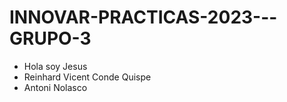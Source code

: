 # INNOVAR-PRACTICAS-2023---GRUPO-3

- Hola soy Jesus 
- Reinhard Vicent Conde Quispe
- Antoni Nolasco